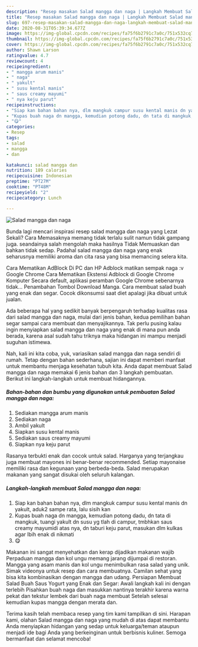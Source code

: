 ```yaml
---
description: "Resep masakan Salad mangga dan naga | Langkah Membuat Salad mangga dan naga Yang Enak Banget"
title: "Resep masakan Salad mangga dan naga | Langkah Membuat Salad mangga dan naga Yang Enak Banget"
slug: 697-resep-masakan-salad-mangga-dan-naga-langkah-membuat-salad-mangga-dan-naga-yang-enak-banget
date: 2020-08-31T05:39:34.677Z
image: https://img-global.cpcdn.com/recipes/fa75f6b2791c7a0c/751x532cq70/salad-mangga-dan-naga-foto-resep-utama.jpg
thumbnail: https://img-global.cpcdn.com/recipes/fa75f6b2791c7a0c/751x532cq70/salad-mangga-dan-naga-foto-resep-utama.jpg
cover: https://img-global.cpcdn.com/recipes/fa75f6b2791c7a0c/751x532cq70/salad-mangga-dan-naga-foto-resep-utama.jpg
author: Shawn Larson
ratingvalue: 4.7
reviewcount: 4
recipeingredient:
- " mangga arum manis"
- " naga"
- " yakult"
- " susu kental manis"
- " saus creamy mayumi"
- " nya keju parut"
recipeinstructions:
- "Siap kan bahan bahan nya, dlm mangkuk campur susu kental manis dn yakult, aduk2 sampe rata, lalu sisih kan"
- "Kupas buah naga dn mangga, kemudian potong dadu, dn tata di mangkuk, tuangi yakult dn susu yg tlah di campur, tmbhkan saus creamy mayumidi atas nya, dn taburi keju parut, masukan dlm kulkas agar lbih enak di nikmati"
- "😋"
categories:
- Resep
tags:
- salad
- mangga
- dan

katakunci: salad mangga dan 
nutrition: 189 calories
recipecuisine: Indonesian
preptime: "PT27M"
cooktime: "PT48M"
recipeyield: "2"
recipecategory: Lunch

---
```



![Salad mangga dan naga](https://img-global.cpcdn.com/recipes/fa75f6b2791c7a0c/751x532cq70/salad-mangga-dan-naga-foto-resep-utama.jpg)

Bunda lagi mencari inspirasi resep salad mangga dan naga yang Lezat Sekali? Cara Memasaknya memang tidak terlalu sulit namun tidak gampang juga. seandainya salah mengolah maka hasilnya Tidak Memuaskan dan bahkan tidak sedap. Padahal salad mangga dan naga yang enak seharusnya memiliki aroma dan cita rasa yang bisa memancing selera kita.

Cara Mematikan AdBlock Di PC dan HP Adblock matikan sempak naga :v Google Chrome Cara Mematikan Ekstensi Adblock di Google Chrome Komputer Secara default, aplikasi peramban Google Chrome sebenarnya tidak… Penambahan Tombol Download Manga. Cara membuat salad buah yang enak dan segar. Cocok dikonsumsi saat diet apalagi jika dibuat untuk jualan.

Ada beberapa hal yang sedikit banyak berpengaruh terhadap kualitas rasa dari salad mangga dan naga, mulai dari jenis bahan, kedua pemilihan bahan segar sampai cara membuat dan menyajikannya. Tak perlu pusing kalau ingin menyiapkan salad mangga dan naga yang enak di mana pun anda berada, karena asal sudah tahu triknya maka hidangan ini mampu menjadi suguhan istimewa.


Nah, kali ini kita coba, yuk, variasikan salad mangga dan naga sendiri di rumah. Tetap dengan bahan sederhana, sajian ini dapat memberi manfaat untuk membantu menjaga kesehatan tubuh kita. Anda dapat membuat Salad mangga dan naga memakai 6 jenis bahan dan 3 langkah pembuatan. Berikut ini langkah-langkah untuk membuat hidangannya.

<!--inarticleads1-->

##### Bahan-bahan dan bumbu yang digunakan untuk pembuatan Salad mangga dan naga:

1. Sediakan  mangga arum manis
1. Sediakan  naga
1. Ambil  yakult
1. Siapkan  susu kental manis
1. Sediakan  saus creamy mayumi
1. Siapkan  nya keju parut


Rasanya terbukti enak dan cocok untuk salad. Harganya yang terjangkau juga membuat mayones ini benar-benar recommended. Setiap mayonaise memiliki rasa dan kegunaan yang berbeda-beda. Salad merupakan makanan yang sangat disukai oleh seluruh kalangan. 

<!--inarticleads2-->

##### Langkah-langkah membuat Salad mangga dan naga:

1. Siap kan bahan bahan nya, dlm mangkuk campur susu kental manis dn yakult, aduk2 sampe rata, lalu sisih kan
1. Kupas buah naga dn mangga, kemudian potong dadu, dn tata di mangkuk, tuangi yakult dn susu yg tlah di campur, tmbhkan saus creamy mayumidi atas nya, dn taburi keju parut, masukan dlm kulkas agar lbih enak di nikmati
1. 😋


Makanan ini sangat menyehatkan dan kerap dijadikan makanan wajib Perpaduan mangga dan kol ungu memang jarang dijumpai di restoran. Mangga yang asam manis dan kol ungu menimbulkan rasa salad yang unik. Simak videonya untuk resep dan cara membuatnya. Camilan sehat yang bisa kita kombinasikan dengan mangga dan udang. Persiapan Membuat Salad Buah Saus Yogurt yang Enak dan Segar: Awali langkah kali ini dengan terlebih Pisahkan buah naga dan masukkan nantinya terakhir karena warna pekat dan tekstur lembek dari buah naga membuat Setelah selesai kemudian kupas mangga dengan merata dan. 

Terima kasih telah membaca resep yang tim kami tampilkan di sini. Harapan kami, olahan Salad mangga dan naga yang mudah di atas dapat membantu Anda menyiapkan hidangan yang sedap untuk keluarga/teman ataupun menjadi ide bagi Anda yang berkeinginan untuk berbisnis kuliner. Semoga bermanfaat dan selamat mencoba!
